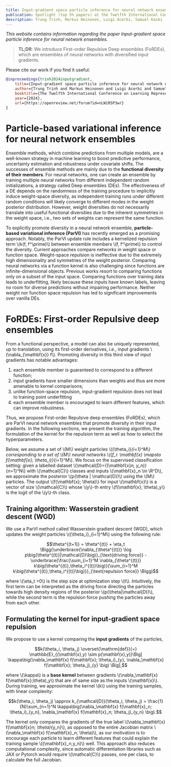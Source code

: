 ```yaml
---
title: Input-gradient space particle inference for neural network ensembles
publication: Spotlight (top 5% papers) at the Twelfth International Conference on Learning Representations (ICLR) 2024
description: Trung Trinh, Markus Heinonen, Luigi Acerbi, Samuel Kaski
---
```


*This website contains information regarding the paper Input-gradient space particle inference for neural network ensembles.*

> **TL;DR**: We introduce First-order Repulsive Deep ensembles (FoRDEs), which are ensembles of neural networks with diversified input gradients.

Please cite our work if you find it useful:
```bibtex
@inproceedings{trinh2024inputgradient,
    title={Input-gradient space particle inference for neural network ensembles},
    author={Trung Trinh and Markus Heinonen and Luigi Acerbi and Samuel Kaski},
    booktitle={The Twelfth International Conference on Learning Representations},
    year={2024},
    url={https://openreview.net/forum?id=nLWiR5P3wr}
}
```
# Particle-based variational inference for neural network ensembles

Ensemble methods, which combine predictions from multiple models, are a well-known strategy in machine learning to boost predictive performance, uncertainty estimation and robustness under covariate shifts.
The successes of ensemble methods are mainly due to the **functional diversity of their members**.
For neural networks, one can create an ensemble by training multiple neural networks from different independent random initializations, a strategy called Deep ensembles (DEs).
The effectiveness of a DE depends on the randomness of the training procedure to implicitly induce weight-space diversity, as independent training runs under different random conditions will likely converge to different modes in the weight posterior distribution.
However, weight diversities do not necessarily translate into useful functional diversities due to the inherent symmetries in the weight space, i.e., two sets of weights can represent the same function.

To explicitly promote diversity in a neural network ensemble, **particle-based variational inference (ParVI)** has recently emerged as a promising approach.
Notably, the ParVI update rule includes a kernelized repulsion term \\(k(f, f^\prime)\\) between ensemble members \\(f, f^\prime\\) to control the diversity.
Current approaches compare networks in weight space or function space.
Weight-space repulsion is ineffective due to the extremely high dimensionality and symmetries of the weight posterior.
Comparing neural networks via a function kernel is also challenging since functions are infinite-dimensional objects. Previous works resort to comparing functions only on a subset of the input space. Comparing functions
over training data leads to underfitting, likely because these inputs have known labels, leaving no room for diverse predictions without impairing performance.
Neither weight nor function space repulsion has led to significant improvements over vanilla DEs.

# FoRDEs: First-order Repulsive deep ensembles 

From a functional perspective, a model can also be uniquely represented, up to translation, using
its first-order derivatives, i.e., input gradients \\(\nabla_{\mathbf{x}} f\\). Promoting diversity in this third view of input gradients has notable advantages:

<ol>
  <li>each ensemble member is guaranteed to correspond to a different function;</li>
  <li>input gradients have smaller dimensions than weights and thus are more amenable to kernel
comparisons;</li>
  <li>unlike function-space repulsion, input-gradient repulsion does not lead to training point
underfitting</li>
  <li>each ensemble member is encouraged to learn different features, which can improve robustness.</li>
</ol> 

Thus, we propose First-order Repulsive deep ensembles (FoRDEs), which are ParVI neural network ensembles that promote diversity in their input gradients. In the following sections, we present the training algorithm, the formulation of the kernel for the repulsion term as well as how to select the hyperparameters.

Below, we assume a set of \\(M\\) weight particles \\(\{\theta_i\}_{i=1}^M\\) corresponding to a set of \\(M\\) neural networks \\(\{f_i: \mathbf{x} \mapsto f(\mathbf{x}; \theta_i)\}_{i=1}^M\\).
We focus on the supervised classification setting: given a labelled dataset \\(\mathcal{D}=\{(\mathbf{x}_n, y_n)\}_{n=1}^N\\) with \\(\mathcal{C}\\) classes and inputs \\(\mathbf{x}_n \in \R^D\\), we approximate the posterior \\(p(\theta | \mathcal{D})\\) using the \\(M\\) particles. The output \\(f(\mathbf{x}; \theta)\\) for input \\(\mathbf{x}\\) is a vector of size \\(\mathcal{C}\\) whose \\(y\\)-th entry \\(f(\mathbf{x}; \theta)_y\\) is the logit of the \\(y\\)-th class.

## Training algorithm: Wasserstein gradient descent (WGD)
We use a ParVI method called Wasserstein gradient descent (WGD), which updates the weight particles \\(\{\theta_i\}_{i=1}^M\\) using the following rule:

$$\theta^{(t+1)} = \theta^{(t)} + \eta_t \Bigg(\underbrace{\nabla_{\theta^{(t)}} \log p\big(\theta^{(t)}|\mathcal{D}\big)}_{\text{driving force}} - \underbrace{\frac{\sum_{i=1}^M \nabla_{\theta^{(t)}} k\big(\theta^{(t)},\theta_i^{(t)}\big)}{\sum_{i=1}^M k\big(\theta^{(t)},\theta_i^{(t)}\big)}}_{\text{repulsion force}} \Bigg)$$

where \\(\eta_t >0\\) is the step size at optimization step \\(t\\). Intuitively, the first term can be interpreted as the driving force directing the particles towards high density regions of the posterior \\(p(\theta|\mathcal{D})\\), while the second term is the repulsion force pushing the particles away from each other.

## Formulating the kernel for input-gradient space repulsion
We propose to use a kernel comparing the **input gradients** of the particles,

$$k(\theta_i, \theta_j) \overset{\mathrm{def}}{=} \mathbb{E}_{(\mathbf{x},y) \sim p(\mathbf{x},y)}\Big[ \kappa\big(\nabla_\mathbf{x} f(\mathbf{x}; \theta_i)_{y}, \nabla_\mathbf{x} f(\mathbf{x}; \theta_j)_{y} \big) \Big],$$

where \\(\kappa\\) is a **base kernel** between gradients \\(\nabla_\mathbf{x} f(\mathbf{x};\theta)_y\\) that are of same size as the inputs \\(\mathbf{x}\\). 
During training, we approximate the kernel \\(k\\) using the training samples, with linear complexity:

$$k(\theta_i, \theta_j) \approx k_{\mathcal{D}}(\theta_i, \theta_j) = \frac{1}{N}\sum_{n=1}^N \kappa\big(\nabla_\mathbf{x} f(\mathbf{x}_n; \theta_i)_{y_n}, \nabla_\mathbf{x} f(\mathbf{x}_n; \theta_j)_{y_n} \big).$$

The kernel only compares the gradients of the true label \\(\nabla_\mathbf{x} f(\mathbf{x}_n; \theta)_{y_n}\\), as opposed to the entire Jacobian matrix \\(\nabla_\mathbf{x} f(\mathbf{x}_n; \theta)\\), as our motivation is to encourage each particle to learn different features that could explain the training sample \\((\mathbf{x}_n,y_n)\\) well.
This approach also reduces computational complexity, since automatic differentiation libraries such as JAX or Pytorch would require \\(\mathcal{C}\\) passes, one per class, to calculate the full Jacobian.
